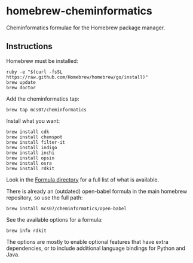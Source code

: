 # homebrew-cheminformatics

Cheminformatics formulae for the Homebrew package manager.

## Instructions

Homebrew must be installed:

    ruby -e "$(curl -fsSL https://raw.github.com/Homebrew/homebrew/go/install)"
    brew update
    brew doctor
    
Add the cheminformatics tap:

    brew tap mcs07/cheminformatics
    
Install what you want:

    brew install cdk
    brew install chemspot
    brew install filter-it
    brew install indigo
    brew install inchi
    brew install opsin
    brew install osra
    brew install rdkit

Look in the [Formula directory](https://github.com/mcs07/homebrew-cheminformatics/tree/master/Formula) for a full list of what is available.
    
There is already an (outdated) open-babel formula in the main homebrew repository, so use the full path:
    
    brew install mcs07/cheminformatics/open-babel
    
See the available options for a formula:

    brew info rdkit
    
The options are mostly to enable optional features that have extra dependencies, or to include additional language bindings for Python and Java.
